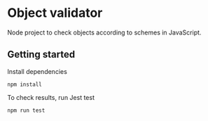 # Object validator

Node project to check objects according to schemes in JavaScript.

## Getting started

Install dependencies
```
npm install
```

To check results, run Jest test
```
npm run test
```